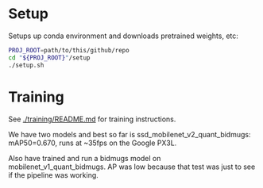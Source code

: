 # Setup

Setups up conda environment and downloads pretrained weights, etc:

``` bash
PROJ_ROOT=path/to/this/github/repo
cd "${PROJ_ROOT}"/setup
./setup.sh
```

# Training
See [./training/README.md](./training/README.md) for training instructions.

We have two models and best so far is ssd_mobilenet_v2_quant_bidmugs: mAP50=0.670, runs at ~35fps on the Google PX3L.

Also have trained and run a bidmugs model on mobilenet_v1_quant_bidmugs. AP was low because that test was just to see if the pipeline was working.

